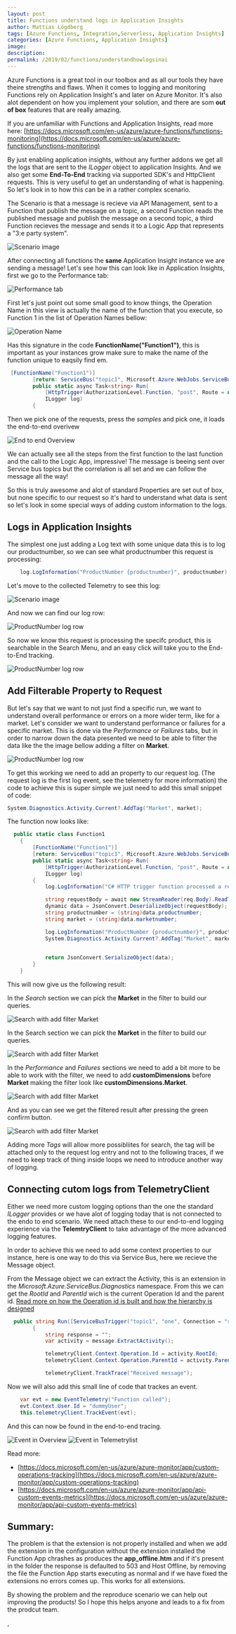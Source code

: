```yaml
---
layout: post
title: Functions understand logs in Application Insights
author: Mattias Lögdberg
tags: [Azure Functions, Integration,Serverless, Application Insights]
categories: [Azure Functions, Application Insights]
image: 
description: 
permalink: /2019/02/functions/understandhowlogsinai
---
```



Azure Functions is a great tool in our toolbox and as all our tools they have theire strengths and flaws. When it comes to logging and monitoring Functions rely on Application Insight's and later on Azure Monitor.
It's also alot dependent on how you implement your solution, and there are som **out of box** features that are really amazing.

If you are unfamiliar with Functions and Application Insights, read more here: [https://docs.microsoft.com/en-us/azure/azure-functions/functions-monitoring](https://docs.microsoft.com/en-us/azure/azure-functions/functions-monitoring)


By just enabling application insights, without any further addons we get all the logs that are sent to the *ILogger* object to application Insights. And we also get some **End-To-End** tracking via supported SDK's and HttpClient requests. This is very useful to get an understanding of what is happening.
So let's look in to how this can be in a rather complex scenario.

The Scenario is that a message is recieve via API Management, sent to a Function that publish the message on a topic, a second Function reads the published message and publish the message on a second topic, a third Function recieves the message and sends it to a Logic App that represents a "3:e party system".

![Scenario image](/assets/uploads/2019/08/functionsAi-scenario.png)

After connecting all functions the **same** Application Insight instance we are sending a message! Let's see how this can look like in Application Insights, first we go to the Performance tab:

![Performance tab](/assets/uploads/2019/08/functionsAi-performancetab.png)

First let's just point out some small good to know things, the Operation Name in this view is actually the name of the function that you execute, so Function 1 in the list of Operation Names bellow:

![Operation Name](/assets/uploads/2019/08/functionsAi-endtoendoverview-OperationName.png)

Has this signature in the code **FunctionName("Function1")**, this is important as your instances grow make sure to make the name of the function unique to eaqsily find em.


```csharp
 [FunctionName("Function1")]
        [return: ServiceBus("topic1", Microsoft.Azure.WebJobs.ServiceBus.EntityType.Topic, Connection = "servicebusConnection")]
        public static async Task<string> Run(
            [HttpTrigger(AuthorizationLevel.Function, "post", Route = null)] HttpRequest req,
            ILogger log)
        {
```

Then we pick one of the requests, press the *samples* and pick one, it loads the end-to-end overivew


![End to end Overview](/assets/uploads/2019/08/functionsAi-endtoendoverview.png)

We can actually see all the steps from the first function to the last function and the call to the Logic App, impressive! The message is beeing sent over Service bus topics but the correlation is all set and we can follow the message all the way!

So this is truly awesome and alot of standard Properties are set out of box, but none specific to our request so it's hard to understand what data is sent so let's look in some special ways of adding custom information to the logs.

## Logs in Application Insights

The simplest one just adding a Log text with some unique data this is to log our productnumber, so we can see what productnumber this request is processing:
```csharp
	log.LogInformation("ProductNumber {productnumber}", productnumber);
```

Let's move to the collected Telemetry to see this log:

![Scenario image](/assets/uploads/2019/08/functionsAi-viewTelemetry.png)


And now we can find our log row:

![ProductNumber log row](/assets/uploads/2019/08/functionsAi-informationlogproductnumber.png)


So now we know this request is processing the specifc product, this is searchable in the Search Menu, and an easy click will take you to the End-to-End tracking. 

![ProductNumber log row](/assets/uploads/2019/08/functionsAi-searchProduct.png)

## Add Filterable Property to Request
But let's say that we want to not just find a specific run, we want to understand overall performance or errors on a more wider term, like for a market. Let's consider we want to understand performance or failures for a specific market. This is done via the *Performance* or *Failures* tabs, but in order to narrow down the data presented we need to be able to filter the data like the the image bellow adding a filter on **Market**.

![ProductNumber log row](/assets/uploads/2019/08/functionsAi-performance-expectedsearch.PNG)

To get this working we need to add an property to our request log. (The request log is the first log event, see the telemetry for more information) the code to achieve this is super simple we just need to add this small snippet of code:

```csharp
System.Diagnostics.Activity.Current?.AddTag("Market", market);
```

The function now looks like:
```csharp
  public static class Function1
    {
        [FunctionName("Function1")]
        [return: ServiceBus("topic1", Microsoft.Azure.WebJobs.ServiceBus.EntityType.Topic, Connection = "servicebusConnection")]
        public static async Task<string> Run(
            [HttpTrigger(AuthorizationLevel.Function, "post", Route = null)] HttpRequest req,
            ILogger log)
        {
            log.LogInformation("C# HTTP trigger function processed a request.");

            string requestBody = await new StreamReader(req.Body).ReadToEndAsync();
            dynamic data = JsonConvert.DeserializeObject(requestBody);
            string productnumber = (string)data.productnumber;
            string market = (string)data.marketnumber;

            log.LogInformation("ProductNumber {productnumber}", productnumber);
            System.Diagnostics.Activity.Current?.AddTag("Market", market);

           
            return JsonConvert.SerializeObject(data);
        }
    }
```

This will now give us the following result:

In the *Search* section we can pick the **Market** in the filter to build our queries.

![Search with add filter Market](/assets/uploads/2019/08/functionsAi-searchMarket.PNG)

In the Search section we can pick the **Market** in the filter to build our queries.

![Search with add filter Market](/assets/uploads/2019/08/functionsAi-searchMarket.PNG)

In the *Performance* and *Failures* sections we need to add a bit more to be able to work with the filter, we need to add **customDimensions** before **Market** making the filter look like **customDimensions.Market**.

![Search with add filter Market](/assets/uploads/2019/08/functionsAi-perfromancecustomdimensionsearch.png)

And as you can see we get the filtered result after pressing the green confirm button.

![Search with add filter Market](/assets/uploads/2019/08/functionsAi-perfromancecustomdimensionsearchafter.png)

Adding more *Tags* will allow more possibliites for search, the tag will be attached only to the request log entry and not to the following traces, if we need to keep track of thing inside loops we need to introduce another way of logging.




## Connecting cutom logs from TelemetryClient
Either we need more custom logging options than the one the standard *ILogger* provides or we have alot of logging today that is not connected to the endo to end scenario. We need attach these to our end-to-end logging experience via the **TelemtryClient** to take advantage of the more advanced logging features.

In order to achieve this we need to add some context properties to our instance, here is one way to do this via Service Bus, here we recieve the Message object.

From the Message object we can extract the Activity, this is an extension in the *Microsoft.Azure.ServiceBus.Diagnostics* namespace. From this we can get the *RootId* and *ParentId* wich is the current Operation Id and the parent id. [Read more on how the Operation id is built and how the hierarchy is designed](https://github.com/dotnet/corefx/blob/master/src/System.Diagnostics.DiagnosticSource/src/HierarchicalRequestId.md)

```csharp
  public string Run([ServiceBusTrigger("topic1", "one", Connection = "servicebusConnection")]Message message, ILogger log)
        {
            string response = "";
            var activity = message.ExtractActivity();

            telemetryClient.Context.Operation.Id = activity.RootId;
            telemetryClient.Context.Operation.ParentId = activity.ParentId;

            telemetryClient.TrackTrace("Received message");
```

Now we will also add this small line of code that trackes an event.

```csharp
	var evt = new EventTelemetry("Function called");
	evt.Context.User.Id = "dummyUser";
	this.telemetryClient.TrackEvent(evt);
```

And this can now be found in the end-to-end tracing.

![Event in Overview](/assets/uploads/2019/08/functionsAi-customEventOverview.png)
![Event in Telemetrylist](/assets/uploads/2019/08/functionsAi-endtoendoevent.png)

Read more: 
* [https://docs.microsoft.com/en-us/azure/azure-monitor/app/custom-operations-tracking](https://docs.microsoft.com/en-us/azure/azure-monitor/app/custom-operations-tracking)
* [https://docs.microsoft.com/en-us/azure/azure-monitor/app/api-custom-events-metrics](https://docs.microsoft.com/en-us/azure/azure-monitor/app/api-custom-events-metrics)

## Summary:
The problem is that the extension is not properly installed and when we add the extension in the configuration without the extension installed the Function App chrashes as produces the **app_offline.htm** and if it's present in the folder the response is defaulted to 503 and Host Offline, by removing the file the Function App starts executing as normal and if we have fixed the extensions no errors comes up. This works for all extensions.

By showing the problem and the reproduce scenario we can help out improving the products! So I hope this helps anyone and leads to a fix from the prodcut team.





, 